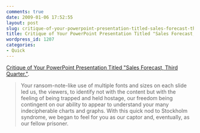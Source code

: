 ```yaml
---
comments: true
date: 2009-01-06 17:52:55
layout: post
slug: critique-of-your-powerpoint-presentation-titled-sales-forecast-third-quarter
title: Critique of Your PowerPoint Presentation Titled "Sales Forecast, Third Quarter."
wordpress_id: 1207
categories:
- Quick
---
```


[Critique of Your PowerPoint Presentation Titled "Sales Forecast, Third Quarter."](http://www.mcsweeneys.net/2009/1/6brown.html).

> Your ransom-note-like use of multiple fonts and sizes on each slide led us, the viewers, to identify not with the content but with the feeling of being trapped and held hostage, our freedom being contingent on our ability to appear to understand your many indecipherable charts and graphs. With this quick nod to Stockholm syndrome, we began to feel for you as our captor and, eventually, as our fellow prisoner.
